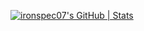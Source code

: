 [![ironspec07's GitHub | Stats](https://stats.quine.sh/ironspec07/github?theme=dark)](https://quine.sh?utm_source=widgets&utm_campaign=ironspec07)
